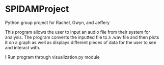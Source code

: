 # SPIDAMProject
Python group project for Rachel, Gwyn, and Jeffery

This program allows the user to input an audio file from their system for analysis.
The program converts the inputted file to a .wav file and then plots it on a graph as
well as displays different pieces of data for the user to see and interact with.

! Run program through visualization.py module